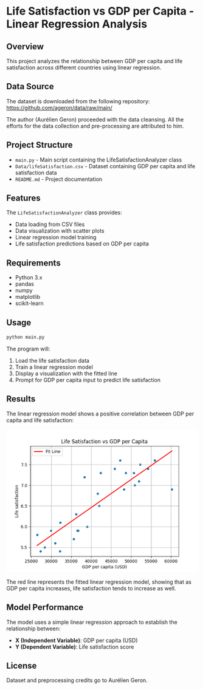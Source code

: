 # Life Satisfaction vs GDP per Capita - Linear Regression Analysis

## Overview
This project analyzes the relationship between GDP per capita and life satisfaction across different countries using linear regression.

## Data Source
The dataset is downloaded from the following repository:
https://github.com/ageron/data/raw/main/

The author (Aurélien Geron) proceeded with the data cleansing.
All the efforts for the data collection and pre-processing are attributed to him.

## Project Structure
- `main.py` - Main script containing the LifeSatisfactionAnalyzer class
- `Data/lifeSatisfaction.csv` - Dataset containing GDP per capita and life satisfaction data
- `README.md` - Project documentation

## Features
The `LifeSatisfactionAnalyzer` class provides:
- Data loading from CSV files
- Data visualization with scatter plots
- Linear regression model training
- Life satisfaction predictions based on GDP per capita

## Requirements
- Python 3.x
- pandas
- numpy
- matplotlib
- scikit-learn

## Usage
```python
python main.py
```

The program will:
1. Load the life satisfaction data
2. Train a linear regression model
3. Display a visualization with the fitted line
4. Prompt for GDP per capita input to predict life satisfaction

## Results
The linear regression model shows a positive correlation between GDP per capita and life satisfaction:

![Life Satisfaction vs GDP per Capita](results.png)

The red line represents the fitted linear regression model, showing that as GDP per capita increases, life satisfaction tends to increase as well.

## Model Performance
The model uses a simple linear regression approach to establish the relationship between:
- **X (Independent Variable)**: GDP per capita (USD)
- **Y (Dependent Variable)**: Life satisfaction score

## License
Dataset and preprocessing credits go to Aurélien Geron.

